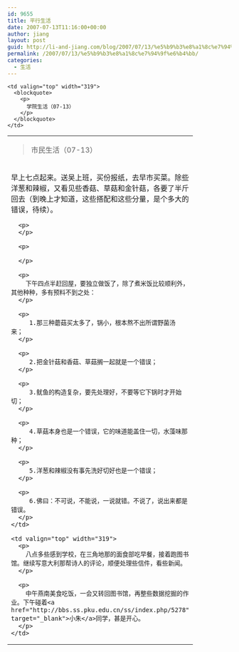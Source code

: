 ```yaml
---
id: 9655
title: 平行生活
date: 2007-07-13T11:16:00+00:00
author: jiang
layout: post
guid: http://li-and-jiang.com/blog/2007/07/13/%e5%b9%b3%e8%a1%8c%e7%94%9f%e6%b4%bb/
permalink: /2007/07/13/%e5%b9%b3%e8%a1%8c%e7%94%9f%e6%b4%bb/
categories:
  - 生活
---
```

<table cellspacing="0" cellpadding="2" width="638" border="0">
  <tr>
    <td valign="top" width="317">
      <blockquote>
        <p>
          市民生活（07-13）
        </p>
      </blockquote>
    </td>
    
    <td valign="top" width="319">
      <blockquote>
        <p>
          学院生活（07-13）
        </p>
      </blockquote>
    </td>
  </tr>
  
  <tr>
    <td valign="top" width="317">
      <p>
        早上七点起来。送吴上班，买份报纸，去早市买菜。除些洋葱和辣椒，又看见些香菇、草菇和金针菇，各要了半斤回去（到晚上才知道，这些搭配和这些分量，是个多大的错误，待续）。
      </p>
      
      <p>
      </p>
      
      <p>
         
      </p>
      
      <p>
        下午四点半赶回屋，要独立做饭了，除了煮米饭比较顺利外，其他种种，多有预料不到之处：
      </p>
      
      <p>
         1.那三种蘑菇买太多了，锅小，根本熬不出所谓野菌汤来； 
      </p>
      
      <p>
         2.把金针菇和香菇、草菇搁一起就是一个错误；
      </p>
      
      <p>
         3.鱿鱼的构造复杂，要先处理好，不要等它下锅时才开始切；
      </p>
      
      <p>
         4.草菇本身也是一个错误，它的味道能盖住一切，水藻味那种；
      </p>
      
      <p>
         5.洋葱和辣椒没有事先洗好切好也是一个错误；
      </p>
      
      <p>
         6.佛曰：不可说，不能说，一说就错。不说了，说出来都是错误。
      </p>
    </td>
    
    <td valign="top" width="319">
      <p>
        八点多些感到学校，在三角地那的面食部吃早餐，接着跑图书馆。继续写意大利那帮诗人的评论，顺便处理些信件，看些新闻。
      </p>
      
      <p>
        中午燕南美食吃饭，一会又转回图书馆，再整些数据挖掘的作业。下午碰着<a href="http://bbs.ss.pku.edu.cn/ss/index.php/5278" target="_blank">小朱</a>同学，甚是开心。
      </p>
    </td>
  </tr>
</table>